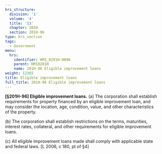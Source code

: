```yaml
---
hrs_structure:
  division: '1'
  volume: '4'
  title: '13'
  chapter: 201H
  section: 201H-96
type: hrs_section
tags:
  - Government
menu:
  hrs:
    identifier: HRS_0201H-0096
    parent: HRS0201H
    name: 201H-96 Eligible improvement loans
weight: 12365
title: Eligible improvement loans
full_title: 201H-96 Eligible improvement loans
---
```

**[§201H-96] Eligible improvement loans.** (a) The corporation shall establish requirements for property financed by an eligible improvement loan, and may consider the location, age, condition, value, and other characteristics of the property.

(b) The corporation shall establish restrictions on the terms, maturities, interest rates, collateral, and other requirements for eligible improvement loans.

(c) All eligible improvement loans made shall comply with applicable state and federal laws. [L 2006, c 180, pt of §4]